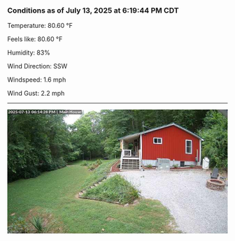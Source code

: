### Conditions as of July 13, 2025 at 6:19:44 PM CDT 

Temperature: 80.60 &deg;F

Feels like: 80.60 &deg;F

Humidity: 83%

Wind Direction: SSW

Windspeed: 1.6 mph

Wind Gust: 2.2 mph

---

<img src="./images/latest.jpeg"/>

